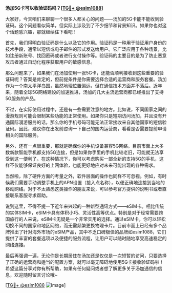 **汤加5G卡可以收验证码吗？[[TG💪+ @esim1088](https://t.me/s/esim1088)]**

大家好，今天咱们来聊聊一个很多人都关心的问题——汤加的5G卡能不能收到验证码。这个问题看似简单，但实际上涉及到了不少细节和背景知识。如果你也对这个话题感兴趣，那就继续往下看吧！

首先，我们得明白验证码是什么以及它的作用。验证码是一种用于验证用户身份的技术手段，通常以短信或电子邮件的形式发送给用户。它广泛应用于各种场景，比如注册新账号、找回密码或者进行支付操作等。验证码的主要目的是为了防止恶意攻击者通过自动化程序获取用户的敏感信息。

那么问题来了，如果我们在汤加使用一张5G卡，还能否顺利接收到这些重要的验证码呢？答案是肯定的，但前提条件是你需要选择合适的运营商和服务套餐。汤加作为一个南太平洋岛国，虽然地理位置偏远，但在通信技术方面并不落后。近年来，随着全球5G网络建设的加速推进，汤加的几大主流运营商都已经推出了支持5G服务的产品。

不过，在实际使用过程中，还是有一些需要注意的地方。比如说，不同国家之间的漫游规则可能会限制某些功能的正常使用。如果你只是短期访问汤加，并且没有开通国际漫游服务的话，那么你的手机号码可能无法正常接收来自其他国家的短信验证码。因此，建议你在出发前咨询一下自己的国内运营商，看看是否需要提前申请相关的国际服务。

另外，还有一点很重要，那就是确保你的手机设备兼容5G网络。目前市面上大多数新款智能手机都支持5G连接，但是如果你手里的手机比较老旧，可能就无法享受到这一便利了。在这种情况下，你可以考虑购买一部全新的支持5G的手机，这样不仅能够保证良好的上网体验，也能更好地应对未来可能出现的各种需求。

当然啦，除了硬件方面的考量之外，软件层面的操作也同样不可忽视。例如，有时候我们需要手动调整手机上的APN设置（接入点名称），以便正确地连接到当地的移动网络。对于不太熟悉这类操作的朋友来说，可以参考官方提供的说明书或者直接联系客服寻求帮助。

说到这里，不得不提一下近年来兴起的一种新型通讯方式——eSIM卡。相比传统的实体SIM卡，eSIM卡具有体积小巧、灵活性高等优点。特别是对于经常需要跨国旅行的人来说，eSIM卡无疑是一个非常实用的选择。通过eSIM卡，你可以轻松切换不同的国家和地区网络，而无需频繁更换物理卡片。目前市面上已经有多个品牌推出了针对海外市场的eSIM产品，其中不乏口碑极佳的品牌如esim1088，它们提供了丰富的套餐选项以及便捷的服务流程，让用户可以随时随地享受高速稳定的网络连接。

最后再强调一遍，无论你是长期居住在汤加还是仅仅是一次短暂的访问，只要选择了正确的运营商和适当的配置方案，就可以毫无障碍地使用5G卡接收验证码啦！希望这篇分享对你有所帮助，如果有任何疑问或者想了解更多关于汤加通信的信息，欢迎随时留言讨论哦~

[[TG💪+ @esim1088](https://t.me/s/esim1088) ![Image](https://i.postimg.cc/4NQfJmqS/Snipaste-2025-05-13-00-14-12.png)]